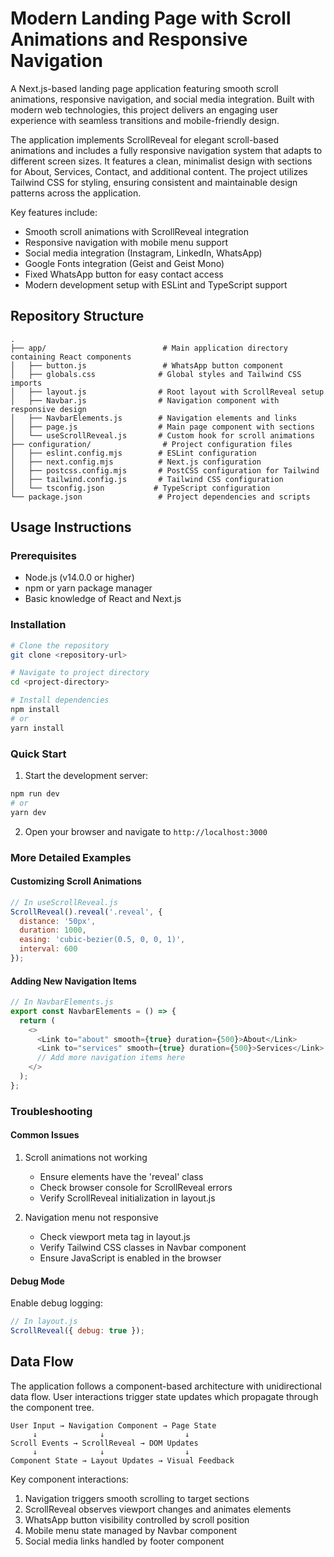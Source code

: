# Modern Landing Page with Scroll Animations and Responsive Navigation

A Next.js-based landing page application featuring smooth scroll animations, responsive navigation, and social media integration. Built with modern web technologies, this project delivers an engaging user experience with seamless transitions and mobile-friendly design.

The application implements ScrollReveal for elegant scroll-based animations and includes a fully responsive navigation system that adapts to different screen sizes. It features a clean, minimalist design with sections for About, Services, Contact, and additional content. The project utilizes Tailwind CSS for styling, ensuring consistent and maintainable design patterns across the application.

Key features include:
- Smooth scroll animations with ScrollReveal integration
- Responsive navigation with mobile menu support
- Social media integration (Instagram, LinkedIn, WhatsApp)
- Google Fonts integration (Geist and Geist Mono)
- Fixed WhatsApp button for easy contact access
- Modern development setup with ESLint and TypeScript support

## Repository Structure
```
.
├── app/                          # Main application directory containing React components
│   ├── button.js                 # WhatsApp button component
│   ├── globals.css              # Global styles and Tailwind CSS imports
│   ├── layout.js                # Root layout with ScrollReveal setup
│   ├── Navbar.js                # Navigation component with responsive design
│   ├── NavbarElements.js        # Navigation elements and links
│   ├── page.js                  # Main page component with sections
│   └── useScrollReveal.js       # Custom hook for scroll animations
├── configuration/                # Project configuration files
│   ├── eslint.config.mjs        # ESLint configuration
│   ├── next.config.mjs          # Next.js configuration
│   ├── postcss.config.mjs       # PostCSS configuration for Tailwind
│   ├── tailwind.config.js       # Tailwind CSS configuration
│   └── tsconfig.json           # TypeScript configuration
└── package.json                 # Project dependencies and scripts
```

## Usage Instructions
### Prerequisites
- Node.js (v14.0.0 or higher)
- npm or yarn package manager
- Basic knowledge of React and Next.js

### Installation
```bash
# Clone the repository
git clone <repository-url>

# Navigate to project directory
cd <project-directory>

# Install dependencies
npm install
# or
yarn install
```

### Quick Start
1. Start the development server:
```bash
npm run dev
# or
yarn dev
```

2. Open your browser and navigate to `http://localhost:3000`

### More Detailed Examples
#### Customizing Scroll Animations
```javascript
// In useScrollReveal.js
ScrollReveal().reveal('.reveal', {
  distance: '50px',
  duration: 1000,
  easing: 'cubic-bezier(0.5, 0, 0, 1)',
  interval: 600
});
```

#### Adding New Navigation Items
```javascript
// In NavbarElements.js
export const NavbarElements = () => {
  return (
    <>
      <Link to="about" smooth={true} duration={500}>About</Link>
      <Link to="services" smooth={true} duration={500}>Services</Link>
      // Add more navigation items here
    </>
  );
};
```

### Troubleshooting
#### Common Issues
1. Scroll animations not working
   - Ensure elements have the 'reveal' class
   - Check browser console for ScrollReveal errors
   - Verify ScrollReveal initialization in layout.js

2. Navigation menu not responsive
   - Check viewport meta tag in layout.js
   - Verify Tailwind CSS classes in Navbar component
   - Ensure JavaScript is enabled in the browser

#### Debug Mode
Enable debug logging:
```javascript
// In layout.js
ScrollReveal({ debug: true });
```

## Data Flow
The application follows a component-based architecture with unidirectional data flow. User interactions trigger state updates which propagate through the component tree.

```ascii
User Input → Navigation Component → Page State
     ↓              ↓                  ↓
Scroll Events → ScrollReveal → DOM Updates
     ↓              ↓                  ↓
Component State → Layout Updates → Visual Feedback
```

Key component interactions:
1. Navigation triggers smooth scrolling to target sections
2. ScrollReveal observes viewport changes and animates elements
3. WhatsApp button visibility controlled by scroll position
4. Mobile menu state managed by Navbar component
5. Social media links handled by footer component